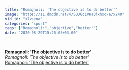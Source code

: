 ```yaml
---
title: "Romagnoli: 'The objective is to do better'"
image: "https://s1.dmcdn.net/v/SQJGc1VHa3hxhxq-e/x240"
vid_id: "x7vsena"
categories: "sport"
tags: ["Romagnoli:","objective","better'"]
date: "2020-08-29T15:25:05+03:00"
---
```

<br><b>Romagnoli: 'The objective is to do better'</b><br> <i>Romagnoli: 'The objective is to do better'</i><br> <u>Romagnoli: 'The objective is to do better'</u>
